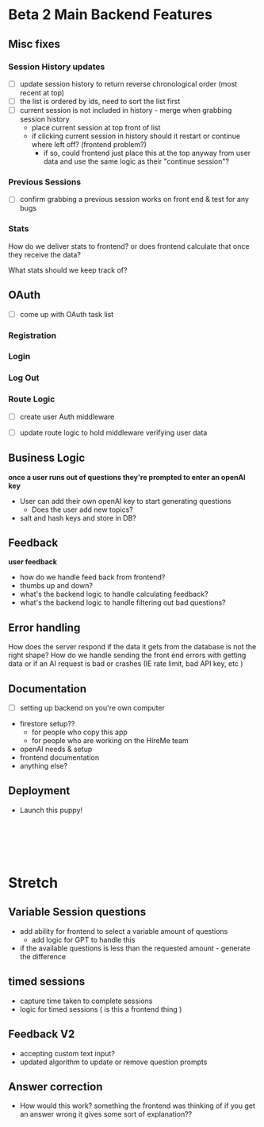 # Beta 2 Main Backend Features

## Misc fixes
### Session History updates

- [ ] update session history to return reverse chronological order (most recent at top)
- [ ] the list is ordered by ids, need to sort the list first
- [ ] current session is not included in history - merge when grabbing session history
  - place current session at top front of list
  - if clicking current session in history should it restart or continue where left off? (frontend problem?)
    - if so, could frontend just place this at the top anyway from user data 
    and use the same logic as their "continue session"? 


### Previous Sessions
- [ ] confirm grabbing a previous session works on front end & test for any bugs

### Stats

How do we deliver stats to frontend? or does frontend calculate that once they receive the data?

What stats should we keep track of?





## OAuth
- [ ] come up with OAuth task list
### Registration
### Login
### Log Out

### Route Logic
- [ ] create user Auth middleware
- [ ] update route logic to hold middleware verifying user data


## Business Logic
**once a user runs out of questions they're prompted to enter an openAI key**
- User can add their own openAI key to start generating questions
    - Does the user add new topics?
- salt and hash keys and store in DB?


## Feedback
**user feedback**
- how do we handle feed back from frontend? 
- thumbs up and down? 
- what's the backend logic to handle calculating feedback?
- what's the backend logic to handle filtering out bad questions?


## Error handling
How does the server respond if the data it gets from the database is not the right shape?
How do we handle sending the front end errors with getting data or if an AI request is bad or crashes (IE rate limit, bad API key, etc )


## Documentation
- [ ] setting up backend on you're own computer
- firestore setup?? 
  - for people who copy this app
  - for people who are working on the HireMe team
- openAI needs & setup
- frontend documentation 
- anything else?


## Deployment
- Launch this puppy!


<br>
<br>
<br>
<br>

# Stretch

## Variable Session questions
- add ability for frontend to select a variable amount of questions
  - add logic for GPT to handle this
- if the available questions is less than the requested amount - generate the difference

## timed sessions
- capture time taken to complete sessions
- logic for timed sessions ( is this a frontend thing )

## Feedback V2
- accepting custom text input? 
- updated algorithm to update or remove question prompts

## Answer correction
- How would this work? something the frontend was thinking of if you get an answer wrong it gives some sort of explanation?? 
